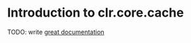 # Introduction to clr.core.cache

TODO: write [great documentation](http://jacobian.org/writing/great-documentation/what-to-write/)
